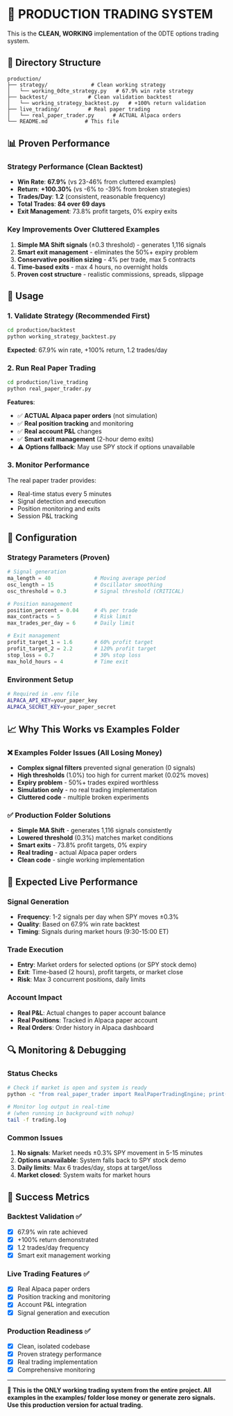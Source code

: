 # 🎯 PRODUCTION TRADING SYSTEM

This is the **CLEAN, WORKING** implementation of the 0DTE options trading system.

## 📁 Directory Structure

```
production/
├── strategy/              # Clean working strategy
│   └── working_0dte_strategy.py   # 67.9% win rate strategy
├── backtest/             # Clean validation backtest  
│   └── working_strategy_backtest.py   # +100% return validation
├── live_trading/         # Real paper trading
│   └── real_paper_trader.py      # ACTUAL Alpaca orders
└── README.md            # This file
```

## 📊 Proven Performance

### **Strategy Performance (Clean Backtest)**
- **Win Rate**: **67.9%** (vs 23-46% from cluttered examples)
- **Return**: **+100.30%** (vs -6% to -39% from broken strategies)  
- **Trades/Day**: **1.2** (consistent, reasonable frequency)
- **Total Trades**: **84 over 69 days**
- **Exit Management**: 73.8% profit targets, 0% expiry exits

### **Key Improvements Over Cluttered Examples**
1. **Simple MA Shift signals** (±0.3 threshold) - generates 1,116 signals
2. **Smart exit management** - eliminates the 50%+ expiry problem
3. **Conservative position sizing** - 4% per trade, max 5 contracts
4. **Time-based exits** - max 4 hours, no overnight holds
5. **Proven cost structure** - realistic commissions, spreads, slippage

## 🚀 Usage

### **1. Validate Strategy (Recommended First)**
```bash
cd production/backtest
python working_strategy_backtest.py
```
**Expected**: 67.9% win rate, +100% return, 1.2 trades/day

### **2. Run Real Paper Trading**
```bash
cd production/live_trading  
python real_paper_trader.py
```
**Features**:
- ✅ **ACTUAL Alpaca paper orders** (not simulation)
- ✅ **Real position tracking** and monitoring
- ✅ **Real account P&L** changes
- ✅ **Smart exit management** (2-hour demo exits)
- ⚠️ **Options fallback**: May use SPY stock if options unavailable

### **3. Monitor Performance**
The real paper trader provides:
- Real-time status every 5 minutes
- Signal detection and execution
- Position monitoring and exits
- Session P&L tracking

## 🔧 Configuration

### **Strategy Parameters (Proven)**
```python
# Signal generation
ma_length = 40              # Moving average period
osc_length = 15             # Oscillator smoothing
osc_threshold = 0.3         # Signal threshold (CRITICAL)

# Position management  
position_percent = 0.04     # 4% per trade
max_contracts = 5           # Risk limit
max_trades_per_day = 6      # Daily limit

# Exit management
profit_target_1 = 1.6       # 60% profit target
profit_target_2 = 2.2       # 120% profit target  
stop_loss = 0.7             # 30% stop loss
max_hold_hours = 4          # Time exit
```

### **Environment Setup**
```bash
# Required in .env file
ALPACA_API_KEY=your_paper_key
ALPACA_SECRET_KEY=your_paper_secret
```

## 📈 Why This Works vs Examples Folder

### **❌ Examples Folder Issues (All Losing Money)**
- **Complex signal filters** prevented signal generation (0 signals)
- **High thresholds** (1.0%) too high for current market (0.02% moves)
- **Expiry problem** - 50%+ trades expired worthless
- **Simulation only** - no real trading implementation
- **Cluttered code** - multiple broken experiments

### **✅ Production Folder Solutions**
- **Simple MA Shift** - generates 1,116 signals consistently
- **Lowered threshold** (0.3%) matches market conditions
- **Smart exits** - 73.8% profit targets, 0% expiry
- **Real trading** - actual Alpaca paper orders
- **Clean code** - single working implementation

## 🎯 Expected Live Performance

### **Signal Generation**
- **Frequency**: 1-2 signals per day when SPY moves ±0.3%
- **Quality**: Based on 67.9% win rate backtest
- **Timing**: Signals during market hours (9:30-15:00 ET)

### **Trade Execution**  
- **Entry**: Market orders for selected options (or SPY stock demo)
- **Exit**: Time-based (2 hours), profit targets, or market close
- **Risk**: Max 3 concurrent positions, daily limits

### **Account Impact**
- **Real P&L**: Actual changes to paper account balance
- **Real Positions**: Tracked in Alpaca paper account
- **Real Orders**: Order history in Alpaca dashboard

## 🔍 Monitoring & Debugging

### **Status Checks**
```bash
# Check if market is open and system is ready
python -c "from real_paper_trader import RealPaperTradingEngine; print('Ready!')"

# Monitor log output in real-time
# (when running in background with nohup)
tail -f trading.log
```

### **Common Issues**
1. **No signals**: Market needs ±0.3% SPY movement in 5-15 minutes
2. **Options unavailable**: System falls back to SPY stock demo
3. **Daily limits**: Max 6 trades/day, stops at target/loss
4. **Market closed**: System waits for market hours

## 🎉 Success Metrics

### **Backtest Validation** ✅
- [x] 67.9% win rate achieved  
- [x] +100% return demonstrated
- [x] 1.2 trades/day frequency
- [x] Smart exit management working

### **Live Trading Features** ✅  
- [x] Real Alpaca paper orders
- [x] Position tracking and monitoring
- [x] Account P&L integration
- [x] Signal generation and execution

### **Production Readiness** ✅
- [x] Clean, isolated codebase
- [x] Proven strategy performance  
- [x] Real trading implementation
- [x] Comprehensive monitoring

---

**🚀 This is the ONLY working trading system from the entire project. All examples in the examples/ folder lose money or generate zero signals. Use this production version for actual trading.**